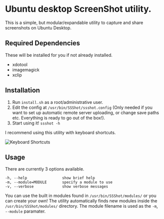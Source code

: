 # Ubuntu desktop ScreenShot utility.

This is a simple, but modular/expandable utility to capture and share screenshots on Ubuntu Desktop.

## Required Dependencies
These will be installed for you if not already installed.
- xdotool
- imagemagick
- xclip

## Installation
1. Run `install.sh` as a root/administrative user.
2. Edit the config at `/usr/bin/SSShot/ssshot.config` (Only needed if you want to set up automatic remote server uploading, or change save paths etc. Everything is ready to go out of the box!).
3. Start using it! `ssshot -h`

I recommend using this utility with keyboard shortcuts.

![Keyboard Shortcuts](https://c.flm.pw/2018-09/Dbjux.png "Keyboard Shortcuts")

## Usage
There are currently 3 options available.
```
-h, --help                show brief help
-m, --module=MODULE       specify a module to use
-v, --verbose             show verbose messages
```

You can use the built in modules found in `/usr/bin/SSShot/modules/` or you can create your own! The utility automatically finds new modules inside the `/usr/bin/SSShot/modules/` directory. The module filename is used as the `-m`, `--module` paramater.
